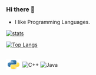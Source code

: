 ### Hi there 👋

- I like Programming Languages.
  


 [![stats](https://github-readme-stats.vercel.app/api?username=MartimVideira&count_private=true&show_icons=true&theme=tokyonight)](https://github.com/anuraghazra/github-readme-stats)   
 
 [![Top Langs](https://github-readme-stats.vercel.app/api/top-langs/?username=MartimVideira&layout=compact&theme=tokyonight)](https://github.com/anuraghazra/github-readme-stats)

 <div style="display: inline_block"><br>
  <img align="center" alt="Python" height="30" width="40" src="https://raw.githubusercontent.com/devicons/devicon/master/icons/python/python-original.svg">
  <img align="center" alt="C++" height="30" width="40" src="https://cdn.jsdelivr.net/gh/devicons/devicon/icons/cplusplus/cplusplus-original.svg" />
  <img align="center" alt="Java" height="30" width="40" src="https://cdn.jsdelivr.net/gh/devicons/devicon/icons/java/java-original.svg" />
</div>
